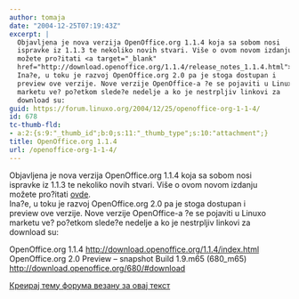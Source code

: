 ```yaml
---
author: tomaja
date: "2004-12-25T07:19:43Z"
excerpt: |
  Objavljena je nova verzija OpenOffice.org 1.1.4 koja sa sobom nosi
  ispravke iz 1.1.3 te nekoliko novih stvari. Više o ovom novom izdanju
  možete pro?itati <a target="_blank"
  href="http://download.openoffice.org/1.1.4/release_notes_1.1.4.html">ovde</a>.
  Ina?e, u toku je razvoj OpenOffice.org 2.0 pa je stoga dostupan i
  preview ove verzije. Nove verzije OpenOffice-a ?e se pojaviti u Linuxo
  marketu ve? po?etkom slede?e nedelje a ko je nestrpljiv linkovi za
  download su:
guid: https://forum.linuxo.org/2004/12/25/openoffice-org-1-1-4/
id: 678
tc-thumb-fld:
- a:2:{s:9:"_thumb_id";b:0;s:11:"_thumb_type";s:10:"attachment";}
title: OpenOffice.org 1.1.4
url: /openoffice-org-1-1-4/
---
```

Objavljena je nova verzija OpenOffice.org 1.1.4 koja sa sobom nosi  
ispravke iz 1.1.3 te nekoliko novih stvari. Više o ovom novom izdanju  
možete pro?itati <a target="_blank"
href="http://download.openoffice.org/1.1.4/release_notes_1.1.4.html">ovde</a>.  
Ina?e, u toku je razvoj OpenOffice.org 2.0 pa je stoga dostupan i  
preview ove verzije. Nove verzije OpenOffice-a ?e se pojaviti u Linuxo  
marketu ve? po?etkom slede?e nedelje a ko je nestrpljiv linkovi za  
download su:<!--break-->

OpenOffice.org 1.1.4 <a target="_blank"
href="http://download.openoffice.org/1.1.4/index.html">http://download.openoffice.org/1.1.4/index.html</a>  
OpenOffice.org 2.0 Preview &#8211; snapshot Build 1.9.m65 (680_m65) <a
target="_blank" href="http://download.openoffice.org/680/#download">http://download.openoffice.org/680/#download</a>

[Креирај тему форума везану за овај текст](https://linuxo.org/nova-tema-na-forumu/?se_pid=678)